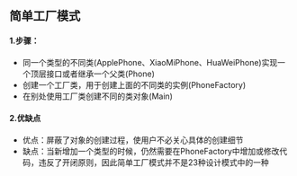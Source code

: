 ## 简单工厂模式
#### 1.步骤：
- 同一个类型的不同类(ApplePhone、XiaoMiPhone、HuaWeiPhone)实现一个顶层接口或者继承一个父类(Phone)
- 创建一个工厂类，用于创建上面的不同类的实例(PhoneFactory)
- 在别处使用工厂类创建不同的类对象(Main)
#### 2.优缺点
- 优点：屏蔽了对象的创建过程，使用户不必关心具体的创建细节
- 缺点：当新增加一个类型的时候，仍然需要在PhoneFactory中增加或修改代码，违反了开闭原则，因此简单工厂模式并不是23种设计模式中的一种